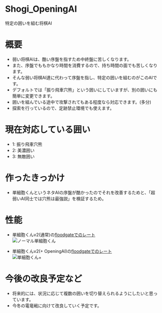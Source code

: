 # Shogi_OpeningAI
特定の囲いを組む将棋AI

# 概要
- 弱い将棋AIは、酷い序盤を指すため中終盤に苦しくなります。
- また、序盤でももかなり時間を消費するので、持ち時間の面でも苦しくなります。
- そんな弱い将棋AI達に代わって序盤を指し、特定の囲いを組むのがこのAIです。
- デフォルトでは「振り飛車穴熊」という囲いにしていますが、別の囲いにも簡単に変更できます。
- 囲いを組んでいる途中で攻撃されてもある程度なら対応できます。(多分)
- 探索を行っているので、定跡禁止環境でも使えます。

# 現在対応している囲い
- 1: 振り飛車穴熊
- 2: 美濃囲い
- 3: 無敵囲い

# 作ったきっかけ
- 単細胞くんというネタAIの序盤が酷かったのでそれを改善するためと、「超弱いAI同士では穴熊は最強説」を検証するため。

# 性能
- 単細胞くんv2(通常)の[floodgateでのレート](http://wdoor.c.u-tokyo.ac.jp/shogi/view/show-player.cgi?event=LATEST&filter=floodgate&show_self_play=1&user=tansaibo_kun_v2%2B81dc9bdb52d04dc20036dbd8313ed055)<br>
![ノーマル単細胞くん](https://user-images.githubusercontent.com/66828980/189271483-3f016be9-37df-4db4-a59e-089f9b6c52c1.png)

- 単細胞くんv2(+ OpeningAI)の[floodgateでのレート](http://wdoor.c.u-tokyo.ac.jp/shogi/view/show-player.cgi?event=LATEST&filter=floodgate&show_self_play=1&user=tansaibo_kun_v2_PLUS%2B9996535e07258a7bbfd8b132435c5962)<br>
![単細胞くん+](https://user-images.githubusercontent.com/66828980/189271490-8dced56e-a87a-4f06-a2fe-7ec3f70585ae.png)

# 今後の改良予定など
- 将来的には、状況に応じて複数の囲いを切り替えられるようにしたいと思っています。
- 今冬の電竜戦に向けて改良していく予定です。
